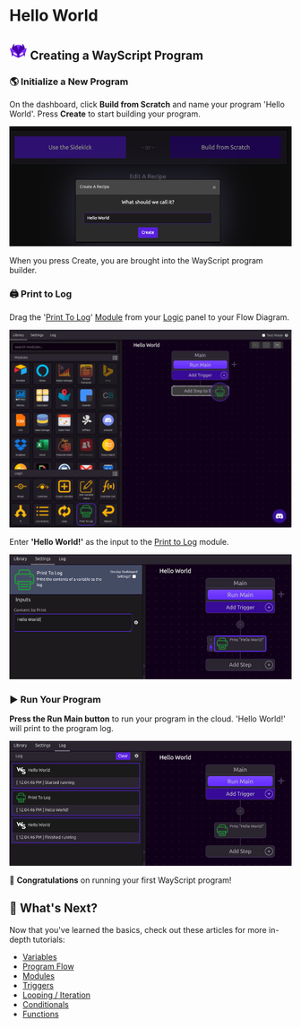 # Hello World

## ![](../.gitbook/assets/wayscript_32x32.png) Creating a WayScript Program

### 🌎 Initialize a New Program

On the dashboard, click **Build from Scratch** and name your program 'Hello World'. Press **Create** to start building your program.

![Press the Create button to Initialize your new program.](../.gitbook/assets/screenshot-2019-07-15-11.43.27.png)

When you press Create, you are brought into the WayScript program builder.

### 🖨 Print to Log

Drag the '[Print To Log](../library/logic/print-to-log.md)' [Module](../library/modules/) from your [Logic](../library/logic/) panel to your Flow Diagram.

![](../.gitbook/assets/screenshot-2019-07-15-11.53.38.png)

Enter **'Hello World!'** as the input to the [Print to Log](../library/logic/print-to-log.md) module.

![](../.gitbook/assets/screenshot-2019-07-15-12.00.25.png)

### ▶ Run Your Program

**Press the Run Main button** to run your program in the cloud. 'Hello World!' will print to the program log.

![Press &apos;Run Main&apos; on your Flow Diagram, and your program runs.](../.gitbook/assets/screenshot-2019-07-15-12.05.30.png)

🎉 **Congratulations** on running your first WayScript program!

## 📖 What's Next?

Now that you've learned the basics, check out these articles for more in-depth tutorials:

* [Variables](variables.md)
* [Program Flow](program-flow.md)
* [Modules](modules.md)
* [Triggers](triggers.md)
* [Looping / Iteration](looping-iteration.md)
* [Conditionals](conditionals.md)
* [Functions](functions.md)

